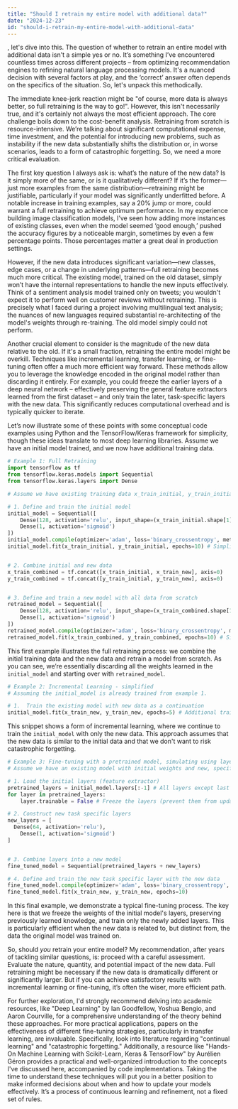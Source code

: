 ```yaml
---
title: "Should I retrain my entire model with additional data?"
date: "2024-12-23"
id: "should-i-retrain-my-entire-model-with-additional-data"
---
```


, let's dive into this. The question of whether to retrain an entire model with additional data isn't a simple yes or no. It’s something I’ve encountered countless times across different projects – from optimizing recommendation engines to refining natural language processing models. It's a nuanced decision with several factors at play, and the ‘correct’ answer often depends on the specifics of the situation. So, let's unpack this methodically.

The immediate knee-jerk reaction might be "of course, more data is always better, so full retraining is the way to go!". However, this isn't necessarily true, and it's certainly not always the most efficient approach. The core challenge boils down to the cost-benefit analysis. Retraining from scratch is resource-intensive. We’re talking about significant computational expense, time investment, and the potential for introducing new problems, such as instability if the new data substantially shifts the distribution or, in worse scenarios, leads to a form of catastrophic forgetting. So, we need a more critical evaluation.

The first key question I always ask is: what’s the nature of the new data? Is it simply more of the same, or is it qualitatively different? If it’s the former—just more examples from the same distribution—retraining might be justifiable, particularly if your model was significantly underfitted before. A notable increase in training examples, say a 20% jump or more, could warrant a full retraining to achieve optimum performance. In my experience building image classification models, I’ve seen how adding more instances of existing classes, even when the model seemed ‘good enough,’ pushed the accuracy figures by a noticeable margin, sometimes by even a few percentage points. Those percentages matter a great deal in production settings.

However, if the new data introduces significant variation—new classes, edge cases, or a change in underlying patterns—full retraining becomes much more critical. The existing model, trained on the old dataset, simply won’t have the internal representations to handle the new inputs effectively. Think of a sentiment analysis model trained only on tweets; you wouldn't expect it to perform well on customer reviews without retraining. This is precisely what I faced during a project involving multilingual text analysis; the nuances of new languages required substantial re-architecting of the model's weights through re-training. The old model simply could not perform.

Another crucial element to consider is the magnitude of the new data relative to the old. If it's a small fraction, retraining the entire model might be overkill. Techniques like incremental learning, transfer learning, or fine-tuning often offer a much more efficient way forward. These methods allow you to leverage the knowledge encoded in the original model rather than discarding it entirely. For example, you could freeze the earlier layers of a deep neural network – effectively preserving the general feature extractors learned from the first dataset – and only train the later, task-specific layers with the new data. This significantly reduces computational overhead and is typically quicker to iterate.

Let’s now illustrate some of these points with some conceptual code examples using Python and the TensorFlow/Keras framework for simplicity, though these ideas translate to most deep learning libraries. Assume we have an initial model trained, and we now have additional training data.

```python
# Example 1: Full Retraining
import tensorflow as tf
from tensorflow.keras.models import Sequential
from tensorflow.keras.layers import Dense

# Assume we have existing training data x_train_initial, y_train_initial and new training data x_train_new, y_train_new

# 1. Define and train the initial model
initial_model = Sequential([
    Dense(128, activation='relu', input_shape=(x_train_initial.shape[1],)),
    Dense(1, activation='sigmoid')
])
initial_model.compile(optimizer='adam', loss='binary_crossentropy', metrics=['accuracy'])
initial_model.fit(x_train_initial, y_train_initial, epochs=10) # Simplified fit example


# 2. Combine initial and new data
x_train_combined = tf.concat([x_train_initial, x_train_new], axis=0)
y_train_combined = tf.concat([y_train_initial, y_train_new], axis=0)


# 3. Define and train a new model with all data from scratch
retrained_model = Sequential([
    Dense(128, activation='relu', input_shape=(x_train_combined.shape[1],)),
    Dense(1, activation='sigmoid')
])
retrained_model.compile(optimizer='adam', loss='binary_crossentropy', metrics=['accuracy'])
retrained_model.fit(x_train_combined, y_train_combined, epochs=10) # Simplified fit example
```

This first example illustrates the full retraining process: we combine the initial training data and the new data and retrain a model from scratch. As you can see, we’re essentially discarding all the weights learned in the `initial_model` and starting over with `retrained_model`.

```python
# Example 2: Incremental Learning - simplified
# Assuming the initial_model is already trained from example 1.

# 1.  Train the existing model with new data as a continuation
initial_model.fit(x_train_new, y_train_new, epochs=5) # Additional training with new data
```

This snippet shows a form of incremental learning, where we continue to train the `initial_model` with only the new data. This approach assumes that the new data is similar to the initial data and that we don't want to risk catastrophic forgetting.

```python
# Example 3: Fine-tuning with a pretrained model, simulating using layers
# Assume we have an existing model with initial weights and new, specific layers

# 1. Load the initial layers (feature extractor)
pretrained_layers = initial_model.layers[:-1] # All layers except last output
for layer in pretrained_layers:
    layer.trainable = False # Freeze the layers (prevent them from updating weights)

# 2. Construct new task specific layers
new_layers = [
  Dense(64, activation='relu'),
    Dense(1, activation='sigmoid')
]


# 3. Combine layers into a new model
fine_tuned_model = Sequential(pretrained_layers + new_layers)

# 4. Define and train the new task specific layer with the new data
fine_tuned_model.compile(optimizer='adam', loss='binary_crossentropy', metrics=['accuracy'])
fine_tuned_model.fit(x_train_new, y_train_new, epochs=10)
```

In this final example, we demonstrate a typical fine-tuning process. The key here is that we freeze the weights of the initial model's layers, preserving previously learned knowledge, and train only the newly added layers. This is particularly efficient when the new data is related to, but distinct from, the data the original model was trained on.

So, should *you* retrain your entire model? My recommendation, after years of tackling similar questions, is: proceed with a careful assessment. Evaluate the nature, quantity, and potential impact of the new data. Full retraining might be necessary if the new data is dramatically different or significantly larger. But if you can achieve satisfactory results with incremental learning or fine-tuning, it’s often the wiser, more efficient path.

For further exploration, I'd strongly recommend delving into academic resources, like "Deep Learning" by Ian Goodfellow, Yoshua Bengio, and Aaron Courville, for a comprehensive understanding of the theory behind these approaches. For more practical applications, papers on the effectiveness of different fine-tuning strategies, particularly in transfer learning, are invaluable. Specifically, look into literature regarding "continual learning" and "catastrophic forgetting." Additionally, a resource like "Hands-On Machine Learning with Scikit-Learn, Keras & TensorFlow" by Aurélien Géron provides a practical and well-organized introduction to the concepts I've discussed here, accompanied by code implementations. Taking the time to understand these techniques will put you in a better position to make informed decisions about when and how to update your models effectively. It’s a process of continuous learning and refinement, not a fixed set of rules.

